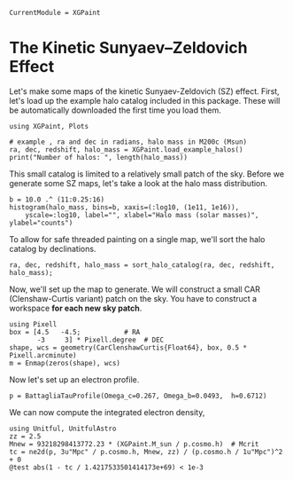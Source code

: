 
```@meta
CurrentModule = XGPaint
```

# The Kinetic Sunyaev–Zeldovich Effect

Let's make some maps of the kinetic Sunyaev-Zeldovich (SZ) effect. First, let's load up the example halo catalog included in this package. These will be automatically downloaded the first time you load them.

```@example ksz
using XGPaint, Plots

# example , ra and dec in radians, halo mass in M200c (Msun)
ra, dec, redshift, halo_mass = XGPaint.load_example_halos()
print("Number of halos: ", length(halo_mass))
```

This small catalog is limited to a relatively small patch of the sky. Before we generate some SZ maps, let's take a look at the halo mass distribution.

```@example ksz
b = 10.0 .^ (11:0.25:16)
histogram(halo_mass, bins=b, xaxis=(:log10, (1e11, 1e16)), 
    yscale=:log10, label="", xlabel="Halo mass (solar masses)", ylabel="counts")
```

To allow for safe threaded painting on a single map, we'll sort the halo catalog by declinations.

```@example ksz
ra, dec, redshift, halo_mass = sort_halo_catalog(ra, dec, redshift, halo_mass);
```


Now, we'll set up the map to generate. We will construct a small CAR (Clenshaw-Curtis variant) patch on the sky. You have to construct a workspace **for each new sky patch**.

```@example ksz
using Pixell
box = [4.5   -4.5;           # RA
       -3     3] * Pixell.degree  # DEC
shape, wcs = geometry(CarClenshawCurtis{Float64}, box, 0.5 * Pixell.arcminute)
m = Enmap(zeros(shape), wcs)
```

Now let's set up an electron profile.
```@example ksz
p = BattagliaTauProfile(Omega_c=0.267, Omega_b=0.0493,  h=0.6712)
```

We can now compute the integrated electron density, 

```@example ksz
using Unitful, UnitfulAstro
zz = 2.5
Mnew = 93218298413772.23 * (XGPaint.M_sun / p.cosmo.h)  # Mcrit
tc = ne2d(p, 3u"Mpc" / p.cosmo.h, Mnew, zz) / (p.cosmo.h / 1u"Mpc")^2 + 0
@test abs(1 - tc / 1.4217533501414173e+69) < 1e-3
```

